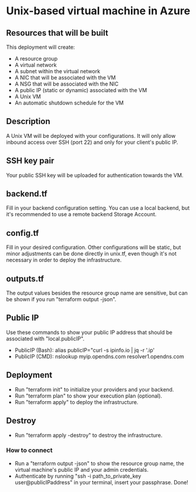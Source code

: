 # Unix-based virtual machine in Azure

## Resources that will be built
This deployment will create:
- A resource group
- A virtual network
- A subnet within the virtual network
- A NIC that will be associated with the VM
- A NSG that will be associated with the NIC
- A public IP (static or dynamic) associated with the VM
- A Unix VM
- An automatic shutdown schedule for the VM

## Description
A Unix VM will be deployed with your configurations. It will only allow inbound access over SSH (port 22) and only for your client's public IP.

## SSH key pair
Your public SSH key will be uploaded for authentication towards the VM.

## backend.tf
Fill in your backend configuration setting. You can use a local backend, but it's recommended to use a remote backend Storage Account.  

## config.tf
Fill in your desired configuration. Other configurations will be static, but minor adjustments can be done directly in unix.tf, even though it's not necessary in order to deploy the infrastructure.

## outputs.tf
The output values besides the resource group name are sensitive, but can be shown if you run "terraform output -json".

## Public IP
Use these commands to show your public IP address that should be associated with "local.publicIP". 
- PublicIP (Bash): alias publicIP="curl -s ipinfo.io | jq -r '.ip'    
- PublicIP (CMD): nslookup myip.opendns.com resolver1.opendns.com

## Deployment
- Run "terraform init" to initialize your providers and your backend. 
- Run "terraform plan" to show your execution plan (optional). 
- Run "terraform apply" to deploy the infrastructure.

## Destroy
- Run "terraform apply -destroy" to destroy the infrastructure.

### How to connect
- Run a "terraform output -json" to show the resource group name, the virtual machine's public IP and your admin credentials.
- Authenticate by running "ssh -i path_to_private_key user@publicIPaddress" in your terminal, insert your passphrase. Done!